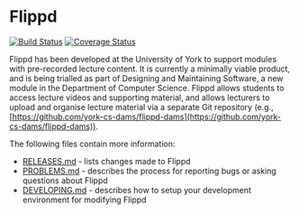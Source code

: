 # Flippd

[![Build Status](https://travis-ci.org/DAMS-Bale/flippd.svg?branch=master)](https://travis-ci.org/DAMS-Bale/flippd) [![Coverage Status](https://coveralls.io/repos/DAMS-Bale/flippd/badge.svg?branch=master&service=github)](https://coveralls.io/github/DAMS-Bale/flippd?branch=master)

Flippd has been developed at the University of York to support modules with pre-recorded lecture content. It is currently a minimally viable product, and is being trialled as part of Designing and Maintaining Software, a new module in the Department of Computer Science. Flippd allows students to access lecture videos and supporting material, and allows lecturers to upload and organise lecture material via a separate Git repository (e.g., [https://github.com/york-cs-dams/flippd-dams](https://github.com/york-cs-dams/flippd-dams)).

The following files contain more information:

* [RELEASES.md](RELEASES.md) - lists changes made to Flippd
* [PROBLEMS.md](PROBLEMS.md) - describes the process for reporting bugs or asking questions about Flippd
* [DEVELOPING.md](DEVELOPING.md) - describes how to setup your development environment for modifying Flippd
